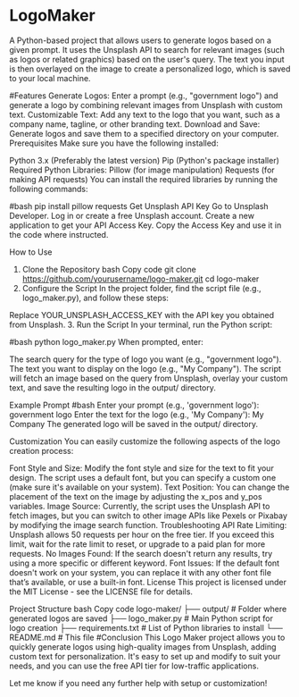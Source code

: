 # LogoMaker
A Python-based project that allows users to generate logos based on a given prompt. It uses the Unsplash API to search for relevant images (such as logos or related graphics) based on the user's query. The text you input is then overlayed on the image to create a personalized logo, which is saved to your local machine.

#Features
Generate Logos: Enter a prompt (e.g., "government logo") and generate a logo by combining relevant images from Unsplash with custom text.
Customizable Text: Add any text to the logo that you want, such as a company name, tagline, or other branding text.
Download and Save: Generate logos and save them to a specified directory on your computer.
Prerequisites
Make sure you have the following installed:

Python 3.x (Preferably the latest version)
Pip (Python's package installer)
Required Python Libraries:
Pillow (for image manipulation)
Requests (for making API requests)
You can install the required libraries by running the following commands:

#bash
pip install pillow requests
Get Unsplash API Key
Go to Unsplash Developer.
Log in or create a free Unsplash account.
Create a new application to get your API Access Key.
Copy the Access Key and use it in the code where instructed.

How to Use

1. Clone the Repository
bash
Copy code
git clone https://github.com/yourusername/logo-maker.git
cd logo-maker
2. Configure the Script
In the project folder, find the script file (e.g., logo_maker.py), and follow these steps:

Replace YOUR_UNSPLASH_ACCESS_KEY with the API key you obtained from Unsplash.
3. Run the Script
In your terminal, run the Python script:

#bash
python logo_maker.py
When prompted, enter:

The search query for the type of logo you want (e.g., "government logo").
The text you want to display on the logo (e.g., "My Company").
The script will fetch an image based on the query from Unsplash, overlay your custom text, and save the resulting logo in the output/ directory.

Example Prompt
#bash
Enter your prompt (e.g., 'government logo'): government logo
Enter the text for the logo (e.g., 'My Company'): My Company
The generated logo will be saved in the output/ directory.

Customization
You can easily customize the following aspects of the logo creation process:

Font Style and Size: Modify the font style and size for the text to fit your design. The script uses a default font, but you can specify a custom one (make sure it's available on your system).
Text Position: You can change the placement of the text on the image by adjusting the x_pos and y_pos variables.
Image Source: Currently, the script uses the Unsplash API to fetch images, but you can switch to other image APIs like Pexels or Pixabay by modifying the image search function.
Troubleshooting
API Rate Limiting: Unsplash allows 50 requests per hour on the free tier. If you exceed this limit, wait for the rate limit to reset, or upgrade to a paid plan for more requests.
No Images Found: If the search doesn't return any results, try using a more specific or different keyword.
Font Issues: If the default font doesn't work on your system, you can replace it with any other font file that’s available, or use a built-in font.
License
This project is licensed under the MIT License - see the LICENSE file for details.

Project Structure
bash
Copy code
logo-maker/
├── output/                   # Folder where generated logos are saved
├── logo_maker.py             # Main Python script for logo creation
├── requirements.txt          # List of Python libraries to install
└── README.md                 # This file
#Conclusion
This Logo Maker project allows you to quickly generate logos using high-quality images from Unsplash, adding custom text for personalization. It's easy to set up and modify to suit your needs, and you can use the free API tier for low-traffic applications.

Let me know if you need any further help with setup or customization!
